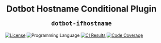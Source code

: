 <div align="center">
  <h1>Dotbot Hostname Conditional Plugin<br>
  <sub><sup><pre>dotbot-ifhostname</pre></sup></sub></h1>
</div>

[![License][shield-license]][url-license]
![Programming Language][shield-language]
[![CI Results][shield-ci]][url-ci]
[![Code Coverage][shield-codecov]][url-codecov]


[url-license]: https://github.com/johnlettman/dotbot-ifhostname/blob/main/LICENSE
[url-repo]: https://github.com/johnlettman/dotbot-ifhostname
[url-ci]: https://github.com/johnlettman/dotbot-ifhostname/actions/workflows/ci.yml
[url-codecov]: https://app.codecov.io/gh/johnlettman/dotbot-ifhostname

[shield-license]: https://img.shields.io/badge/License-MIT-green?style=for-the-badge
[shield-language]: https://img.shields.io/github/languages/top/johnlettman/dotbot-ifhostname?style=for-the-badge
[shield-ci]: https://img.shields.io/github/actions/workflow/status/johnlettman/dotbot-ifhostname/ci.yml?style=for-the-badge&label=CI
[shield-codecov]: https://img.shields.io/codecov/c/github/johnlettman/dotbot-ifhostname?style=for-the-badge

